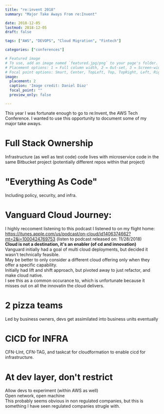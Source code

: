 ```yaml
---
title: "re:invent 2018"
summary: "Major Take Aways From re:Invent"

date: 2018-12-05
lastmod: 2018-12-05
draft: false

tags: ["AWS", "DEVOPS", "Cloud Migration", "Fintech"]

categories: ["conferences"]

# Featured image
# To use, add an image named `featured.jpg/png` to your page's folder.
# Placement options: 1 = Full column width, 2 = Out-set, 3 = Screen-width
# Focal point options: Smart, Center, TopLeft, Top, TopRight, Left, Right, BottomLeft, Bottom, BottomRight
image:
  placement: 2
  caption: 'Image credit: Daniel Diaz'
  focal_point: ""
  preview_only: false

---
```


This year I was fortunate enough to go to re:Invent, the AWS Tech Conference. 
I wanted to use this opportunity to document some of my major take aways.

# Full Stack Ownership
Infrastructure (as well as test code) code lives with microservice code in the same Bitbucket project (potentially different repos within that project)

# "Everything As Code"
Including policy, security, and infra.
    
# Vanguard Cloud Journey: 
I highly reccoment listening to this podcast I listened to on my flight home:  
    https://itunes.apple.com/us/podcast/on-cloud/id1406374662?mt=2&i=1000424769753 (listen to podcast released on: 11/28/2018)  
__Cloud is not a destination, it's an enabler (of cd and innovation)__  
Vanguard initially had a goal of multi cloud deployments, but decided it wasn't technically feasible.  
     May be better to only consider a different cloud offering only when they offer a specific capability.  
Initially had lift and shift approach, but pivoted away to just refactor, and make cloud native.  
    I see this as a common occurance to, which is unfortunate because it misses out on all the innovatin the cloud delivers.  
# 2 pizza teams
Led by business owners, devs get assimilated into business units eventually  
# CICD for INFRA
CFN-LInt, CFN-TAG, and taskcat for cloudformation to enable cicd for infrastructure.  
# At dev layer, don't restrict
Allow devs to experiment (within AWS as well)  
Open network, open machine   
This probably seems obvious in non regulated companies, but this is something I have seen regulated companies strugle with.  


